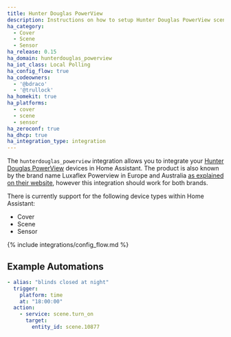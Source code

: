 ```yaml
---
title: Hunter Douglas PowerView
description: Instructions on how to setup Hunter Douglas PowerView scenes within Home Assistant.
ha_category:
  - Cover
  - Scene
  - Sensor
ha_release: 0.15
ha_domain: hunterdouglas_powerview
ha_iot_class: Local Polling
ha_config_flow: true
ha_codeowners:
  - '@bdraco'
  - '@trullock'
ha_homekit: true
ha_platforms:
  - cover
  - scene
  - sensor
ha_zeroconf: true
ha_dhcp: true
ha_integration_type: integration
---
```


The `hunterdouglas_powerview` integration allows you to integrate your [Hunter Douglas PowerView](https://www.hunterdouglas.com/operating-systems/powerview-motorization/support) devices in Home Assistant. The product is also known by the brand name Luxaflex Powerview in Europe and Australia [as explained on their website](https://www.hunterdouglasgroup.com/company/brands-in-action/), however this integration should work for both brands.

There is currently support for the following device types within Home Assistant:

- Cover
- Scene
- Sensor

{% include integrations/config_flow.md %}

## Example Automations

``` yaml
- alias: "blinds closed at night"
  trigger:
    platform: time
    at: "18:00:00"
  action:
    - service: scene.turn_on
      target:
        entity_id: scene.10877
```
